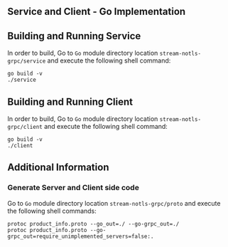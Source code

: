 ## Service and Client - Go Implementation

## Building and Running Service

In order to build, Go to ``Go`` module directory location `stream-notls-grpc/service` and execute the following
 shell command:
```
go build -v
./service
```  

## Building and Running Client   

In order to build, Go to ``Go`` module directory location `stream-notls-grpc/client` and execute the following shell command:
```
go build -v 
./client
```  

## Additional Information

### Generate Server and Client side code   
Go to ``Go`` module directory location `stream-notls-grpc/proto` and execute the following shell commands:    
``` 
protoc product_info.proto --go_out=./ --go-grpc_out=./
protoc product_info.proto --go-grpc_out=require_unimplemented_servers=false:.
``` 
